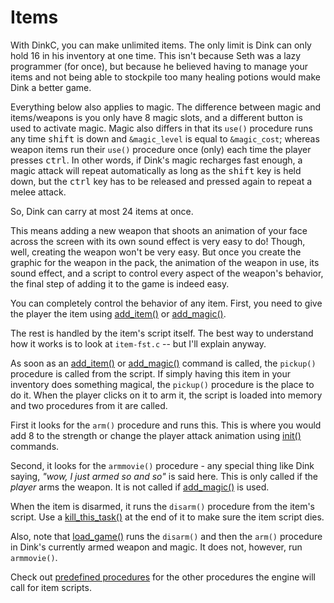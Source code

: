 # Items

With DinkC, you can make unlimited items. The only limit is Dink can only hold 16 in his inventory at one time. This isn't because Seth was a lazy programmer (for once), but because he believed having to manage your items and not being able to stockpile too many healing potions would make Dink a better game.

Everything below also applies to magic. The difference between magic and items/weapons is you only have 8 magic slots, and a different button is used to activate magic. Magic also differs in that its `use()` procedure runs any time <kbd>shift</kbd> is down and `&magic_level` is equal to `&magic_cost`; whereas weapon items run their `use()` procedure once (only) each time the player presses <kbd>ctrl</kbd>. In other words, if Dink's magic recharges fast enough, a magic attack will repeat automatically as long as the <kbd>shift</kbd> key is held down, but the <kbd>ctrl</kbd> key has to be released and pressed again to repeat a melee attack.

So, Dink can carry at most 24 items at once.

This means adding a new weapon that shoots an animation of your face across the screen with its own sound effect is very easy to do! Though, well, creating the weapon won't be very easy. But once you create the graphic for the weapon in the pack, the animation of the weapon in use, its sound effect, and a script to control every aspect of the weapon's behavior, the final step of adding it to the game is indeed easy.

You can completely control the behavior of any item. First, you need to give the player the item using [add_item()](../functions/add-item.md) or [add_magic()](../functions/add-magic.md).

The rest is handled by the item's script itself. The best way to understand how it works is to look at `item-fst.c` -- but I'll explain anyway.

As soon as an [add_item()](../functions/add-item.md) or [add_magic()](../functions/add-magic.md) command is called, the `pickup()` procedure is called from the script. If simply having this item in your inventory does something magical, the `pickup()` procedure is the place to do it. When the player clicks on it to arm it, the script is loaded into memory and two procedures from it are called.

First it looks for the `arm()` procedure and runs this. This is where you would add 8 to the strength or change the player attack animation using [init()](../functions/init.md) commands.

Second, it looks for the `armmovie()` procedure - any special thing like Dink saying, *"wow, I just armed so and so"* is said here. This is only called if the *player* arms the weapon. It is not called if [add_magic()](../functions/arm-weapon.md) is used.

When the item is disarmed, it runs the `disarm()` procedure from the item's script. Use a [kill_this_task()](../functions/kill-this-task.md) at the end of it to make sure the item script dies.

Also, note that [load_game()](../functions/load-game.md) runs the `disarm()` and then the `arm()` procedure in Dink's currently armed weapon and magic. It does not, however, run `armmovie()`.

Check out [predefined procedures](./procedures.md#predefined-procedures) for the other procedures the engine will call for item scripts.
